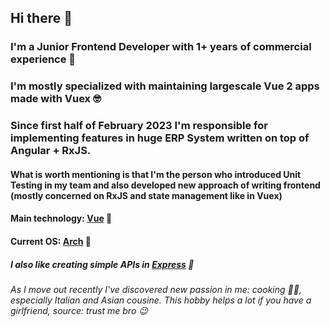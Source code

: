 ## Hi there 👋

### I'm a Junior Frontend Developer with 1+ years of commercial experience 🤯

### I'm mostly specialized with maintaining largescale Vue 2 apps made with Vuex 🤓

### Since first half of February 2023 I'm responsible for implementing features in huge ERP System written on top of Angular + RxJS.
#### What is worth mentioning is that I'm the person who introduced Unit Testing in my team and also developed new approach of writing frontend (mostly concerned on RxJS and state management like in Vuex)

#### Main technology: [Vue] 🖖
#### Current OS: [Arch] 🐧

##### I also like creating simple APIs in [Express] 🤫

###### As I move out recently I've discovered new passion in me: cooking 👨‍🍳, especially Italian and Asian cousine. This hobby helps a lot if you have a girlfriend, source: trust me bro 😉


[Vue]: https://vuejs.org/
[Arch]: https://archlinux.org/
[Express]: https://https://expressjs.com/
